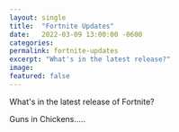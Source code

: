 ```yaml
---
layout: single
title:  "Fortnite Updates"
date:   2022-03-09 13:00:00 -0600
categories: 
permalink: fortnite-updates
excerpt: "What's in the latest release?"
image: 
featured: false
---
```


What's in the latest release of Fortnite?

Guns in Chickens.....
